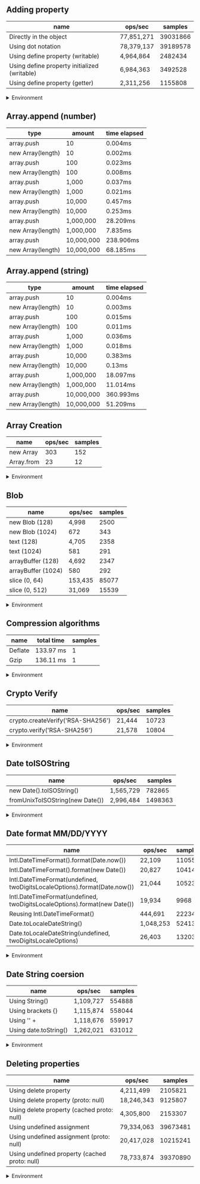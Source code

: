 ## Adding property

|name|ops/sec|samples|
|-|-|-|
|Directly in the object|77,851,271|39031866|
|Using dot notation|78,379,137|39189578|
|Using define property (writable)|4,964,864|2482434|
|Using define property initialized (writable)|6,984,363|3492528|
|Using define property (getter)|2,311,256|1155808|


<details>
<summary>Environment</summary>

* __Machine:__ linux x64 | 4 vCPUs | 7.6GB Mem
* __Run:__ Wed Oct 15 2025 20:50:32 GMT+0000 (Coordinated Universal Time)
* __Node:__ `v24.9.0`
</details>

<!--
{"environment":{"platform":"linux","arch":"x64","cpus":4,"totalMemory":7.597843170166016},"benchmarks":[{"name":"Directly in the object","samples":39031866,"opsSec":77851271.36507098},{"name":"Using dot notation","samples":39189578,"opsSec":78379137.50252356},{"name":"Using define property (writable)","samples":2482434,"opsSec":4964864.604032611},{"name":"Using define property initialized (writable)","samples":3492528,"opsSec":6984363.444489571},{"name":"Using define property (getter)","samples":1155808,"opsSec":2311256.830688511}]}-->

## Array.append (number)

|type|amount|time elapsed|
|-|-|-|
array.push|10|0.004ms
new Array(length)|10|0.002ms
array.push|100|0.023ms
new Array(length)|100|0.008ms
array.push|1,000|0.037ms
new Array(length)|1,000|0.021ms
array.push|10,000|0.457ms
new Array(length)|10,000|0.253ms
array.push|1,000,000|28.209ms
new Array(length)|1,000,000|7.835ms
array.push|10,000,000|238.906ms
new Array(length)|10,000,000|68.185ms
## Array.append (string)

|type|amount|time elapsed|
|-|-|-|
array.push|10|0.004ms
new Array(length)|10|0.003ms
array.push|100|0.015ms
new Array(length)|100|0.011ms
array.push|1,000|0.036ms
new Array(length)|1,000|0.018ms
array.push|10,000|0.383ms
new Array(length)|10,000|0.13ms
array.push|1,000,000|18.097ms
new Array(length)|1,000,000|11.014ms
array.push|10,000,000|360.993ms
new Array(length)|10,000,000|51.209ms

## Array Creation

|name|ops/sec|samples|
|-|-|-|
|new Array|303|152|
|Array.from|23|12|


<details>
<summary>Environment</summary>

* __Machine:__ linux x64 | 4 vCPUs | 7.6GB Mem
* __Run:__ Wed Oct 15 2025 20:56:59 GMT+0000 (Coordinated Universal Time)
* __Node:__ `v24.9.0`
</details>

<!--
{"environment":{"platform":"linux","arch":"x64","cpus":4,"totalMemory":7.597843170166016},"benchmarks":[{"name":"new Array","samples":152,"opsSec":303.8404952859137},{"name":"Array.from","samples":12,"opsSec":23.77727880013384}]}-->

## Blob

|name|ops/sec|samples|
|-|-|-|
|new Blob (128)|4,998|2500|
|new Blob (1024)|672|343|
|text (128)|4,705|2358|
|text (1024)|581|291|
|arrayBuffer (128)|4,692|2347|
|arrayBuffer (1024)|580|292|
|slice (0, 64)|153,435|85077|
|slice (0, 512)|31,069|15539|


<details>
<summary>Environment</summary>

* __Machine:__ linux x64 | 4 vCPUs | 7.6GB Mem
* __Run:__ Wed Oct 15 2025 21:02:08 GMT+0000 (Coordinated Universal Time)
* __Node:__ `v24.9.0`
</details>

<!--
{"environment":{"platform":"linux","arch":"x64","cpus":4,"totalMemory":7.597843170166016},"benchmarks":[{"name":"new Blob (128)","samples":2500,"opsSec":4998.84487692353},{"name":"new Blob (1024)","samples":343,"opsSec":672.9868833482992},{"name":"text (128)","samples":2358,"opsSec":4705.883517496495},{"name":"text (1024)","samples":291,"opsSec":581.6219992097376},{"name":"arrayBuffer (128)","samples":2347,"opsSec":4692.677443945264},{"name":"arrayBuffer (1024)","samples":292,"opsSec":580.9798691072251},{"name":"slice (0, 64)","samples":85077,"opsSec":153435.5149983608},{"name":"slice (0, 512)","samples":15539,"opsSec":31069.20902944354}]}-->

## Compression algorithms

|name|total time|samples|
|-|-|-|
|Deflate|133.97 ms|1|
|Gzip|136.11 ms|1|


<details>
<summary>Environment</summary>

* __Machine:__ linux x64 | 4 vCPUs | 7.6GB Mem
* __Run:__ Wed Oct 15 2025 21:10:08 GMT+0000 (Coordinated Universal Time)
* __Node:__ `v24.9.0`
</details>

<!--
{"environment":{"platform":"linux","arch":"x64","cpus":4,"totalMemory":7.597843170166016},"benchmarks":[{"name":"Deflate","samples":1,"totalTime":0.133966635},{"name":"Gzip","samples":1,"totalTime":0.136114862}]}-->

## Crypto Verify

|name|ops/sec|samples|
|-|-|-|
|crypto.createVerify('RSA-SHA256')|21,444|10723|
|crypto.verify('RSA-SHA256')|21,578|10804|


<details>
<summary>Environment</summary>

* __Machine:__ linux x64 | 4 vCPUs | 7.6GB Mem
* __Run:__ Wed Oct 15 2025 21:14:28 GMT+0000 (Coordinated Universal Time)
* __Node:__ `v24.9.0`
</details>

<!--
{"environment":{"platform":"linux","arch":"x64","cpus":4,"totalMemory":7.597843170166016},"benchmarks":[{"name":"crypto.createVerify('RSA-SHA256')","samples":10723,"opsSec":21444.153872793093},{"name":"crypto.verify('RSA-SHA256')","samples":10804,"opsSec":21578.621440581774}]}-->

## Date toISOString

|name|ops/sec|samples|
|-|-|-|
|new Date().toISOString()|1,565,729|782865|
|fromUnixToISOString(new Date())|2,996,484|1498363|


<details>
<summary>Environment</summary>

* __Machine:__ linux x64 | 4 vCPUs | 7.6GB Mem
* __Run:__ Wed Oct 15 2025 21:18:58 GMT+0000 (Coordinated Universal Time)
* __Node:__ `v24.9.0`
</details>

<!--
{"environment":{"platform":"linux","arch":"x64","cpus":4,"totalMemory":7.597843170166016},"benchmarks":[{"name":"new Date().toISOString()","samples":782865,"opsSec":1565729.8121124227},{"name":"fromUnixToISOString(new Date())","samples":1498363,"opsSec":2996484.507320586}]}-->

## Date format MM/DD/YYYY

|name|ops/sec|samples|
|-|-|-|
|Intl.DateTimeFormat().format(Date.now())|22,109|11055|
|Intl.DateTimeFormat().format(new Date())|20,827|10414|
|Intl.DateTimeFormat(undefined, twoDigitsLocaleOptions).format(Date.now())|21,044|10523|
|Intl.DateTimeFormat(undefined, twoDigitsLocaleOptions).format(new Date())|19,934|9968|
|Reusing Intl.DateTimeFormat()|444,691|222348|
|Date.toLocaleDateString()|1,048,253|524132|
|Date.toLocaleDateString(undefined, twoDigitsLocaleOptions)|26,403|13203|


<details>
<summary>Environment</summary>

* __Machine:__ linux x64 | 4 vCPUs | 7.6GB Mem
* __Run:__ Wed Oct 15 2025 21:22:52 GMT+0000 (Coordinated Universal Time)
* __Node:__ `v24.9.0`
</details>

<!--
{"environment":{"platform":"linux","arch":"x64","cpus":4,"totalMemory":7.597843170166016},"benchmarks":[{"name":"Intl.DateTimeFormat().format(Date.now())","samples":11055,"opsSec":22109.238380956253},{"name":"Intl.DateTimeFormat().format(new Date())","samples":10414,"opsSec":20827.057617296934},{"name":"Intl.DateTimeFormat(undefined, twoDigitsLocaleOptions).format(Date.now())","samples":10523,"opsSec":21044.680624792913},{"name":"Intl.DateTimeFormat(undefined, twoDigitsLocaleOptions).format(new Date())","samples":9968,"opsSec":19934.386112100365},{"name":"Reusing Intl.DateTimeFormat()","samples":222348,"opsSec":444691.9559713524},{"name":"Date.toLocaleDateString()","samples":524132,"opsSec":1048253.1484834068},{"name":"Date.toLocaleDateString(undefined, twoDigitsLocaleOptions)","samples":13203,"opsSec":26403.834146292647}]}-->

## Date String coersion

|name|ops/sec|samples|
|-|-|-|
|Using String()|1,109,727|554888|
|Using brackets {}|1,115,874|558044|
|Using '' + |1,118,676|559917|
|Using date.toString()|1,262,021|631012|


<details>
<summary>Environment</summary>

* __Machine:__ linux x64 | 4 vCPUs | 7.6GB Mem
* __Run:__ Wed Oct 15 2025 21:26:29 GMT+0000 (Coordinated Universal Time)
* __Node:__ `v24.9.0`
</details>

<!--
{"environment":{"platform":"linux","arch":"x64","cpus":4,"totalMemory":7.597843170166016},"benchmarks":[{"name":"Using String()","samples":554888,"opsSec":1109727.8489086358},{"name":"Using brackets {}","samples":558044,"opsSec":1115874.6648498247},{"name":"Using '' + ","samples":559917,"opsSec":1118676.4338985535},{"name":"Using date.toString()","samples":631012,"opsSec":1262021.4633368587}]}-->

## Deleting properties

|name|ops/sec|samples|
|-|-|-|
|Using delete property|4,211,499|2105821|
|Using delete property (proto: null)|18,246,343|9125807|
|Using delete property (cached proto: null)|4,305,800|2153307|
|Using undefined assignment|79,334,063|39673481|
|Using undefined assignment (proto: null)|20,417,028|10215241|
|Using undefined property (cached proto: null)|78,733,874|39370890|


<details>
<summary>Environment</summary>

* __Machine:__ linux x64 | 4 vCPUs | 7.6GB Mem
* __Run:__ Wed Oct 15 2025 21:31:45 GMT+0000 (Coordinated Universal Time)
* __Node:__ `v24.9.0`
</details>

<!--
{"environment":{"platform":"linux","arch":"x64","cpus":4,"totalMemory":7.597843170166016},"benchmarks":[{"name":"Using delete property","samples":2105821,"opsSec":4211499.221753384},{"name":"Using delete property (proto: null)","samples":9125807,"opsSec":18246343.79904246},{"name":"Using delete property (cached proto: null)","samples":2153307,"opsSec":4305800.918389377},{"name":"Using undefined assignment","samples":39673481,"opsSec":79334063.39196935},{"name":"Using undefined assignment (proto: null)","samples":10215241,"opsSec":20417028.11765376},{"name":"Using undefined property (cached proto: null)","samples":39370890,"opsSec":78733874.64658223}]}-->
